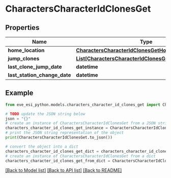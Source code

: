 # CharactersCharacterIdClonesGet


## Properties

Name | Type | Description | Notes
------------ | ------------- | ------------- | -------------
**home_location** | [**CharactersCharacterIdClonesGetHomeLocation**](CharactersCharacterIdClonesGetHomeLocation.md) |  | [optional] 
**jump_clones** | [**List[CharactersCharacterIdClonesGetJumpClonesInner]**](CharactersCharacterIdClonesGetJumpClonesInner.md) |  | 
**last_clone_jump_date** | **datetime** |  | [optional] 
**last_station_change_date** | **datetime** |  | [optional] 

## Example

```python
from eve_esi_python.models.characters_character_id_clones_get import CharactersCharacterIdClonesGet

# TODO update the JSON string below
json = "{}"
# create an instance of CharactersCharacterIdClonesGet from a JSON string
characters_character_id_clones_get_instance = CharactersCharacterIdClonesGet.from_json(json)
# print the JSON string representation of the object
print(CharactersCharacterIdClonesGet.to_json())

# convert the object into a dict
characters_character_id_clones_get_dict = characters_character_id_clones_get_instance.to_dict()
# create an instance of CharactersCharacterIdClonesGet from a dict
characters_character_id_clones_get_from_dict = CharactersCharacterIdClonesGet.from_dict(characters_character_id_clones_get_dict)
```
[[Back to Model list]](../README.md#documentation-for-models) [[Back to API list]](../README.md#documentation-for-api-endpoints) [[Back to README]](../README.md)


